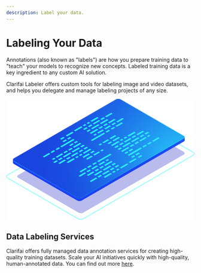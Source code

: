 ```yaml
---
description: Label your data.
---
```


# Labeling Your Data

Annotations \(also known as "labels"\) are how you prepare training data to "teach" your models to recognize new concepts. Labeled training data is a key ingredient to any custom AI solution.

Clarifai Labeler offers custom tools for labeling image and video datasets, and helps you delegate and manage labeling projects of any size.

![](/img/scribe.svg)


## Data Labeling Services

Clarifai offers fully managed data annotation services for creating high-quality training datasets. Scale your AI initiatives quickly with high-quality, human-annotated data. You can find out more [here](https://www.clarifai.com/data-annotation-services).


